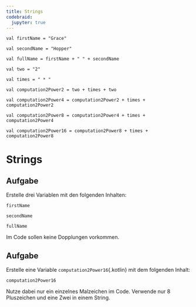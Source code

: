 ```yaml
---
title: Strings 
codebraid:
  jupyter: true
---
```



```{.kotlin .cb-run}
val firstName = "Grace"

val secondName = "Hopper"

val fullName = firstName + " " + secondName

val two = "2"

val times = " * " 

val computation2Power2 = two + times + two

val computation2Power4 = computation2Power2 + times + computation2Power2

val computation2Power8 = computation2Power4 + times + computation2Power4

val computation2Power16 = computation2Power8 + times + computation2Power8
```

# Strings


## Aufgabe


Erstelle drei Variablen mit den folgenden Inhalten:

```{.kotlin .cb-nb first_number=1}
firstName
```
```{.kotlin .cb-nb first_number=1}
secondName
```
```{.kotlin .cb-nb first_number=1}
fullName
```

Im Code sollen keine Dopplungen vorkommen.

## Aufgabe
Erstelle eine Variable `computation2Power16`{.kotlin} mit dem folgenden
Inhalt:

```{.kotlin .cb-nb first_number=1}
computation2Power16
```

Nutze dabei nur ein einzelnes Malzeichen im Code. Verwende nur $8$
Pluszeichen und eine Zwei in einem String.
